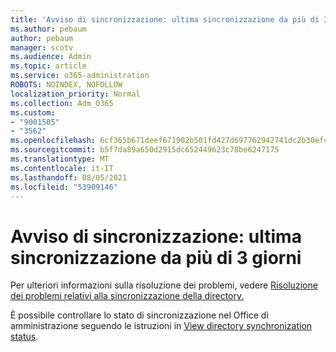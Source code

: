 ```yaml
---
title: 'Avviso di sincronizzazione: ultima sincronizzazione da più di 3 giorni'
ms.author: pebaum
author: pebaum
manager: scotv
ms.audience: Admin
ms.topic: article
ms.service: o365-administration
ROBOTS: NOINDEX, NOFOLLOW
localization_priority: Normal
ms.collection: Adm_O365
ms.custom:
- "9001505"
- "3562"
ms.openlocfilehash: 6cf365b671deef671902b501fd427d697762942741dc2b30efc97b953c5e1878
ms.sourcegitcommit: b5f7da89a650d2915dc652449623c78be6247175
ms.translationtype: MT
ms.contentlocale: it-IT
ms.lasthandoff: 08/05/2021
ms.locfileid: "53909146"
---
```

# <a name="sync-warning-last-synced-more-than-3-days-ago"></a>Avviso di sincronizzazione: ultima sincronizzazione da più di 3 giorni

Per ulteriori informazioni sulla risoluzione dei problemi, vedere [Risoluzione dei problemi relativi alla sincronizzazione della directory.](https://docs.microsoft.com/office365/enterprise/fix-problems-with-directory-synchronization)

È possibile controllare lo stato di sincronizzazione nel Office di amministrazione seguendo le istruzioni in [View directory synchronization status](https://docs.microsoft.com/office365/enterprise/view-directory-synchronization-status).

